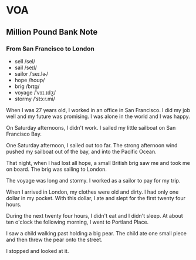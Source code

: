 # VOA

## Million Pound Bank Note

### From San Francisco to London

* sell /sel/
* sail /seɪl/
* sailor /ˈseɪ.lɚ/
* hope /hoʊp/
* brig /brɪɡ/
* voyage /ˈvɔɪ.ɪdʒ/
* stormy /ˈstɔːr.mi/

When I was 27 years old, I worked in an office in San Francisco. I did my job well and my future was promising. I was alone in the world and I was happy.

On Saturday afternoons, I didn't work. I sailed my little sailboat on San Francisco Bay.

One Saturday afternoon, I sailed out too far. The strong afternoon wind pushed my sailboat out of the bay, and into the Pacific Ocean.

That night, when I had lost all hope, a small British brig saw me and took me on board. The brig was sailing to London.

The voyage was long and stormy. I worked as a sailor to pay for my trip.

When I arrived in London, my clothes were old and dirty. I had only one dollar in my pocket. With this dollar, I ate and slept for the first twenty four hours.

During the next twenty four hours, I didn't eat and I didn't sleep. At about ten o'clock the following morning, I went to Portland Place.

I saw a child walking past holding a big pear. The child ate one small piece and then threw the pear onto the street.

I stopped and looked at it.
